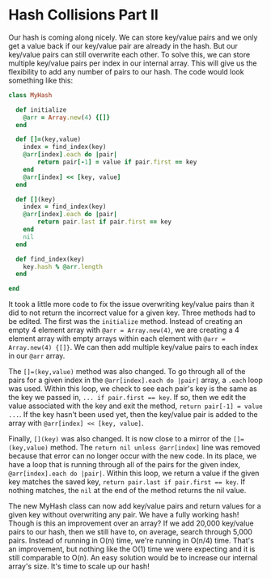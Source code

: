 # Hash Collisions Part II

Our hash is coming along nicely. We can store key/value pairs and we only get a value back if our key/value pair are already in the hash. But our key/value pairs can still overwrite each other. To solve this, we can store multiple key/value pairs per index in our internal array. This will give us the flexibility to add any number of pairs to our hash. The code would look something like this:

```ruby
class MyHash

  def initialize
    @arr = Array.new(4) {[]}
  end

  def []=(key,value)
    index = find_index(key)
    @arr[index].each do |pair|
        return pair[-1] = value if pair.first == key
    end
    @arr[index] << [key, value]
  end

  def [](key)
    index = find_index(key)
    @arr[index].each do |pair|
        return pair.last if pair.first == key
    end
    nil
  end

  def find_index(key)
    key.hash % @arr.length
  end

end
```

It took a little more code to fix the issue overwriting key/value pairs than it did to not return the incorrect value for a given key. Three methods had to be edited. The first was the `initialize` method. Instead of creating an empty 4 element array with `@arr = Array.new(4)`, we are creating a 4 element array with empty arrays within each element with `@arr = Array.new(4) {[]}`. We can then add multiple key/value pairs to each index in our `@arr` array.

The `[]=(key,value)` method was also changed. To go through all of the pairs for a given index in the `@arr[index].each do |pair|` array, a `.each` loop was used. Within this loop, we check to see each pair's key is the same as the key we passed in, `... if pair.first == key`. If so, then we edit the value associated with the key and exit the method, `return pair[-1] = value ...`. If the key hasn't been used yet, then the key/value pair is added to the array with `@arr[index] << [key, value]`.

Finally, `[](key)` was also changed. It is now close to a mirror of the `[]=(key,value)` method. The `return nil unless @arr[index]` line was removed because that error can no longer occur with the new code. In its place, we have a loop that is running through all of the pairs for the given index, `@arr[index].each do |pair|`. Within this loop, we return a value if the given key matches the saved key, `return pair.last if pair.first == key`. If nothing matches, the `nil` at the end of the method returns the nil value.

The new MyHash class can now add key/value pairs and return values for a given key without overwriting any pair. We have a fully working hash! Though is this an improvement over an array? If we add 20,000 key/value pairs to our hash, then we still have to, on average, search through 5,000 pairs. Instead of running in O(n) time, we're running in O(n/4) time. That's an improvement, but nothing like the O(1) time we were expecting and it is still comparable to O(n). An easy solution would be to increase our internal array's size. It's time to scale up our hash!
